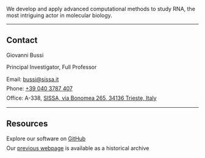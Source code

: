 
We develop and apply advanced computational methods to study RNA, the most intriguing actor in molecular biology.

---

## Contact

Giovanni Bussi

Principal Investigator, Full Professor  

<ul class="tight-list">
<li><i class="fas fa-envelope"></i> Email: <a href="mailto:bussi@sissa.it">bussi@sissa.it</a></li>
<li><i class="fas fa-phone"></i> Phone: <a href="tel:+390403787407">+39 040 3787 407</a></li>
<li><i class="fas fa-location-dot"></i> Office: A-338, <a href="https://maps.app.goo.gl/tNTxGpG9mjJVxbsX8">SISSA, via Bonomea 265, 34136 Trieste, Italy</a></li>
</ul>

---

## Resources

<ul class="tight-list">
<li><i class="fab fa-github"></i> Explore our software on <a href="https://github.com/bussilab">GitHub</a></li>
<li><i class="fas fa-box-archive"></i> Our <a href="https://sites.google.com/site/giovannibussi">previous webpage</a> is available as a historical archive</li>
</ul>

<style>
  .tight-list {
      list-style: none; /* Remove bullets */
      padding: 0;
      margin: 0;
  }

  .tight-list li {
      margin: 5px 0; /* Reduce vertical spacing */
      line-height: 1.4; /* Adjust for readability */
  }
</style>

